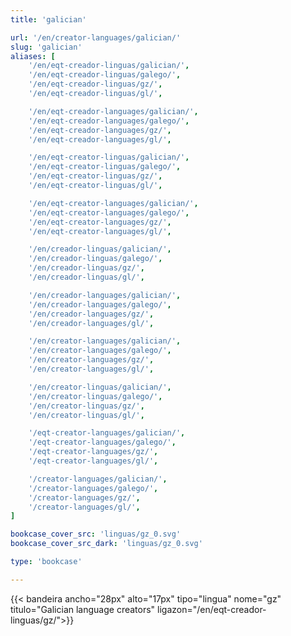```yaml
---
title: 'galician'

url: '/en/creator-languages/galician/'
slug: 'galician'
aliases: [
    '/en/eqt-creador-linguas/galician/',
    '/en/eqt-creador-linguas/galego/',
    '/en/eqt-creador-linguas/gz/',
    '/en/eqt-creador-linguas/gl/',

    '/en/eqt-creador-languages/galician/',
    '/en/eqt-creador-languages/galego/',
    '/en/eqt-creador-languages/gz/',
    '/en/eqt-creador-languages/gl/',

    '/en/eqt-creator-linguas/galician/',
    '/en/eqt-creator-linguas/galego/',
    '/en/eqt-creator-linguas/gz/',
    '/en/eqt-creator-linguas/gl/',

    '/en/eqt-creator-languages/galician/',
    '/en/eqt-creator-languages/galego/',
    '/en/eqt-creator-languages/gz/',
    '/en/eqt-creator-languages/gl/',

    '/en/creador-linguas/galician/',
    '/en/creador-linguas/galego/',
    '/en/creador-linguas/gz/',
    '/en/creador-linguas/gl/',

    '/en/creador-languages/galician/',
    '/en/creador-languages/galego/',
    '/en/creador-languages/gz/',
    '/en/creador-languages/gl/',

    '/en/creator-languages/galician/',
    '/en/creator-languages/galego/',
    '/en/creator-languages/gz/',
    '/en/creator-languages/gl/',

    '/en/creator-linguas/galician/',
    '/en/creator-linguas/galego/',
    '/en/creator-linguas/gz/',
    '/en/creator-linguas/gl/',

    '/eqt-creator-languages/galician/',
    '/eqt-creator-languages/galego/',
    '/eqt-creator-languages/gz/',
    '/eqt-creator-languages/gl/',

    '/creator-languages/galician/',
    '/creator-languages/galego/',
    '/creator-languages/gz/',
    '/creator-languages/gl/',
]

bookcase_cover_src: 'linguas/gz_0.svg'
bookcase_cover_src_dark: 'linguas/gz_0.svg'

type: 'bookcase'

---
```


{{< bandeira ancho="28px" alto="17px" tipo="lingua" nome="gz" titulo="Galician language creators" ligazon="/en/eqt-creador-linguas/gz/">}}
